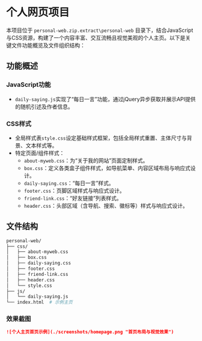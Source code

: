 # 个人网页项目

本项目位于 `personal-web.zip.extract\personal-web` 目录下，结合JavaScript与CSS资源，构建了一个内容丰富、交互流畅且视觉美观的个人主页。以下是关键文件功能概览及文件组织结构：

## 功能概述

### JavaScript功能

- `daily-saying.js`实现了“每日一言”功能，通过jQuery异步获取并展示API提供的随机引述及作者信息。

### CSS样式

- 全局样式表`style.css`设定基础样式框架，包括全局样式重置、主体尺寸与背景、文本样式等。
- 特定页面/组件样式：
  - `about-myweb.css`：为“关于我的网站”页面定制样式。
  - `box.css`：定义各类盒子组件样式，如导航菜单、内容区域布局与响应式设计。
  - `daily-saying.css`：“每日一言”样式。
  - `footer.css`：页脚区域样式与响应式设计。
  - `friend-link.css`：“好友链接”列表样式。
  - `header.css`：头部区域（含导航、搜索、徽标等）样式与响应式设计。

## 文件结构

```bash
personal-web/
├── css/
│   ├── about-myweb.css
│   ├── box.css
│   ├── daily-saying.css
│   ├── footer.css
│   ├── friend-link.css
│   ├── header.css
│   └── style.css
├── js/
│   └── daily-saying.js
└── index.html  # 示例主页
```



### 效果截图
```markdown
![个人主页首页示例](./screenshots/homepage.png "首页布局与视觉效果")
```